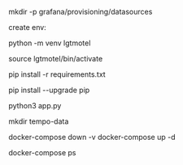 mkdir -p grafana/provisioning/datasources


create env:

python -m venv lgtmotel

source lgtmotel/bin/activate

pip install -r requirements.txt

pip install --upgrade pip

python3 app.py

mkdir tempo-data

docker-compose down -v
docker-compose up -d

docker-compose ps
